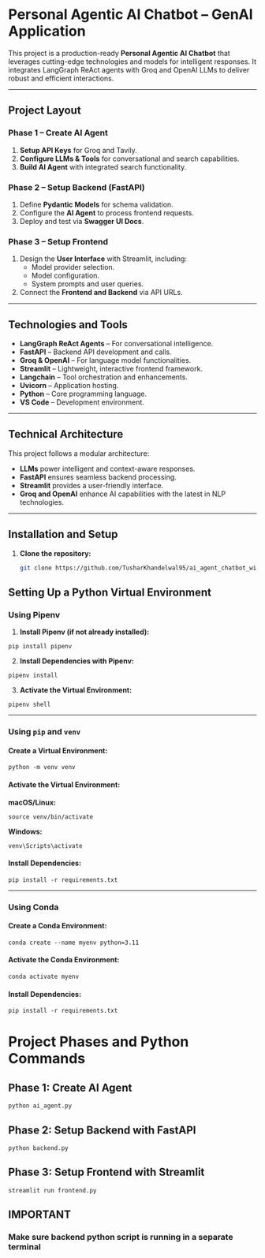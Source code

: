 # Personal Agentic AI Chatbot – GenAI Application 

This project is a production-ready **Personal Agentic AI Chatbot** that leverages cutting-edge technologies and models for intelligent responses. It integrates LangGraph ReAct agents with Groq and OpenAI LLMs to deliver robust and efficient interactions.

---

## **Project Layout**

### **Phase 1 – Create AI Agent**
1. **Setup API Keys** for Groq and Tavily.
2. **Configure LLMs & Tools** for conversational and search capabilities.
3. **Build AI Agent** with integrated search functionality.

### **Phase 2 – Setup Backend (FastAPI)**
1. Define **Pydantic Models** for schema validation.
2. Configure the **AI Agent** to process frontend requests.
3. Deploy and test via **Swagger UI Docs**.

### **Phase 3 – Setup Frontend**
1. Design the **User Interface** with Streamlit, including:
   - Model provider selection.
   - Model configuration.
   - System prompts and user queries.
2. Connect the **Frontend and Backend** via API URLs.

---

## **Technologies and Tools**

- **LangGraph ReAct Agents** – For conversational intelligence.
- **FastAPI** – Backend API development and calls.
- **Groq & OpenAI** – For language model functionalities.
- **Streamlit** – Lightweight, interactive frontend framework.
- **Langchain** – Tool orchestration and enhancements.
- **Uvicorn** – Application hosting.
- **Python** – Core programming language.
- **VS Code** – Development environment.

---

## **Technical Architecture**
This project follows a modular architecture:
- **LLMs** power intelligent and context-aware responses.
- **FastAPI** ensures seamless backend processing.
- **Streamlit** provides a user-friendly interface.
- **Groq and OpenAI** enhance AI capabilities with the latest in NLP technologies.

---

## **Installation and Setup**

1. **Clone the repository:**
   ```bash
   git clone https://github.com/TusharKhandelwal95/ai_agent_chatbot_with_fast_api.git


## Setting Up a Python Virtual Environment

### Using Pipenv
1. **Install Pipenv (if not already installed):**  
```
pip install pipenv
```

2. **Install Dependencies with Pipenv:** 

```
pipenv install
```

3. **Activate the Virtual Environment:** 

```
pipenv shell
```

---

### Using `pip` and `venv`
#### Create a Virtual Environment:
```
python -m venv venv
```

#### Activate the Virtual Environment:
**macOS/Linux:**
```
source venv/bin/activate
```

**Windows:**
```
venv\Scripts\activate
```

#### Install Dependencies:
```
pip install -r requirements.txt
```

---

### Using Conda
#### Create a Conda Environment:
```
conda create --name myenv python=3.11
```

#### Activate the Conda Environment:
```
conda activate myenv
```

#### Install Dependencies:
```
pip install -r requirements.txt
```


# Project Phases and Python Commands

## Phase 1: Create AI Agent
```
python ai_agent.py
```

## Phase 2: Setup Backend with FastAPI
```
python backend.py
```

## Phase 3: Setup Frontend with Streamlit
```
streamlit run frontend.py
```

## IMPORTANT
### Make sure backend python script is running in a separate terminal



